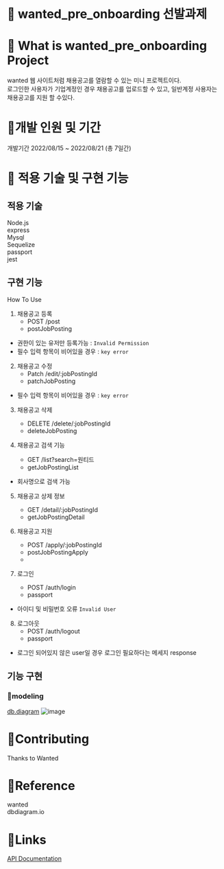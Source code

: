# 🌟 wanted_pre_onboarding 선발과제

# 🌟 What is wanted_pre_onboarding Project
wanted 웹 사이트처럼 채용공고를 열람할 수 있는 미니 프로젝트이다.</br>
로그인한 사용자가 기업계정인 경우 채용공고를 업로드할 수 있고, 일반계정 사용자는 채용공고를 지원 할 수있다.

# 🌟개발 인원 및 기간
개발기간
2022/08/15 ~ 2022/08/21 (총 7일간)

# 🌟 적용 기술 및 구현 기능
## 적용 기술
Node.js</br>
express</br>
Mysql</br>
Sequelize</br>
passport</br>
jest

## 구현 기능
How To Use
1. 채용공고 등록
	- POST  /post
  	- postJobPosting
- 권한이 있는 유저만 등록가능 : `Invalid Permission`
- 필수 입력 항목이 비어있을 경우 : `key error`

2. 채용공고 수정
	- Patch /edit/:jobPostingId
	- patchJobPosting
- 필수 입력 항목이 비어있을 경우 : `key error`

3. 채용공고 삭제 
	- DELETE /delete/:jobPostingId
	- deleteJobPosting

4. 채용공고 검색 기능
	- GET /list?search=원티드
	- getJobPostingList
- 회사명으로 검색 가능

5. 채용공고 상제 정보
	- GET /detail/:jobPostingId
	- getJobPostingDetail

6. 채용공고 지원
	- POST /apply/:jobPostingId
	- postJobPostingApply
	-
7. 로그인 
	- POST /auth/login
	- passport
- 아이디 및 비밀번호 오류 `Invalid User`

8. 로그아웃
	- POST /auth/logout
	- passport
- 로그인 되어있지 않은 user일 경우 로그인 필요하다는 메세지 response


  
## 기능 구현
### 🌱modeling
[db.diagram](https://dbdiagram.io/d/62f464c2c2d9cf52fa86eb48)
![image](https://user-images.githubusercontent.com/95075455/185796609-7e8d1b31-f1dc-4c45-8d2c-9040f234ef93.png)


# 🌟Contributing
Thanks to Wanted

# 🌟Reference
wanted</br>
dbdiagram.io</br>

# 🌟Links


[API Documentation](https://documenter.getpostman.com/view/21511958/VUqoSKAW)
